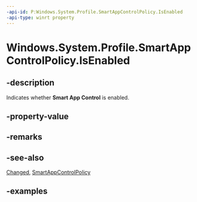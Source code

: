 ```yaml
---
-api-id: P:Windows.System.Profile.SmartAppControlPolicy.IsEnabled
-api-type: winrt property
---
```


# Windows.System.Profile.SmartAppControlPolicy.IsEnabled

<!--
public static bool IsEnabled { get; }
-->

## -description

Indicates whether **Smart App Control** is enabled.

## -property-value

## -remarks

## -see-also

[Changed](smartappcontrolpolicy_changed.md), [SmartAppControlPolicy](smartappcontrolpolicy.md)

## -examples
